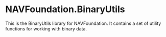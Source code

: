 # NAVFoundation.BinaryUtils

This is the BinaryUtils library for NAVFoundation. It contains a set of utility functions for working with binary data.
